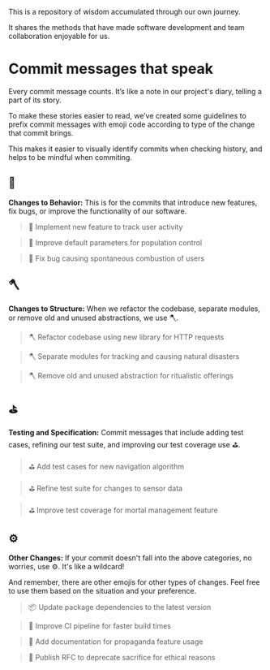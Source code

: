 This is a repository of wisdom accumulated through our own journey.

It shares the methods that have made software development and team collaboration enjoyable for us.

# Commit messages that speak

Every commit message counts. It’s like a note in our project's diary, telling a part of its story. 

To make these stories easier to read, we’ve created some guidelines to prefix commit messages with emoji code according to type of the change that commit brings.

This makes it easier to visually identify commits when checking history, and helps to be mindful when commiting.

## :feet: 

**Changes to Behavior:** This is for the commits that introduce new features, fix bugs, or improve the functionality of our software.

> :feet: Implement new feature to track user activity

> :feet: Improve default parameters for population control

> :feet: Fix bug causing spontaneous combustion of users

## :axe: 

**Changes to Structure:** When we refactor the codebase, separate modules, or remove old and unused abstractions, we use :axe:.

> :axe: Refactor codebase using new library for HTTP requests

> :axe: Separate modules for tracking and causing natural disasters

> :axe: Remove old and unused abstraction for ritualistic offerings

## :golf: 

**Testing and Specification:** Commit messages that include adding test cases, refining our test suite, and improving our test coverage use :golf:.

> :golf: Add test cases for new navigation algorithm

> :golf: Refine test suite for changes to sensor data
  
> :golf: Improve test coverage for mortal management feature

## :gear: 

**Other Changes:** If your commit doesn't fall into the above categories, no worries, use :gear:. It's like a wildcard!

And remember, there are other emojis for other types of changes. Feel free to use them based on the situation and your preference. 

> :package: Update package dependencies to the latest version 

> :robot: Improve CI pipeline for faster build times 

> :book: Add documentation for propaganda feature usage

> :speech_balloon: Publish RFC to deprecate sacrifice for ethical reasons 
